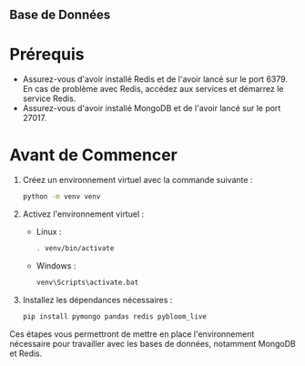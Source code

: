 ## Base de Données

# Prérequis

- Assurez-vous d'avoir installé Redis et de l'avoir lancé sur le port 6379. En cas de problème avec Redis, accédez aux services et démarrez le service Redis.
- Assurez-vous d'avoir installé MongoDB et de l'avoir lancé sur le port 27017.

# Avant de Commencer

1. Créez un environnement virtuel avec la commande suivante :
    ```bash
    python -m venv venv
    ```

2. Activez l'environnement virtuel :
    - Linux :
        ```bash
        . venv/bin/activate
        ```
    - Windows :
        ```bash
        venv\Scripts\activate.bat
        ```

3. Installez les dépendances nécessaires :
    ```bash
    pip install pymongo pandas redis pybloom_live
    ```

Ces étapes vous permettront de mettre en place l'environnement nécessaire pour travailler avec les bases de données, notamment MongoDB et Redis.
